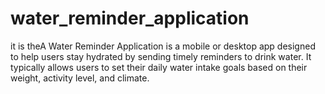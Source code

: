 # water_reminder_application
it is theA Water Reminder Application is a mobile or desktop app designed to help users stay hydrated by sending timely reminders to drink water. It typically allows users to set their daily water intake goals based on their weight, activity level, and climate. 
